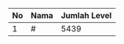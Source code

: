 | No | Nama            | Jumlah Level |
|----|-----------------|--------------|
| 1  | #    |    5439        |
